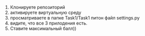 1. Клонируете репозиторий
2. активируете виртуальную среду
3. просматриваете в папке Task1/Task1 питон файл settings.py
4. видите, что все 3 прилодения есть. 
5. Ставите максимальный балл))